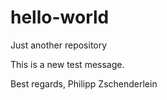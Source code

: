 # hello-world
Just another repository

This is a new test message.

Best regards,
Philipp Zschenderlein
